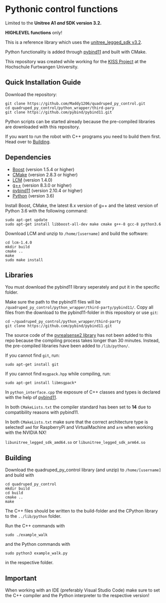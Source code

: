 # Pythonic control functions
Limited to the **Unitree A1 _and_ SDK version 3.2.**

**HIGHLEVEL functions** only!

This is a reference library which uses the [unitree_legged_sdk v3.2](https://github.com/unitreerobotics/unitree_legged_sdk).

Python functionality is added through [pybind11](https://github.com/pybind/pybind11) and built with CMake.

This repository was created while working for the [KISS Project](https://projekt-kiss.net/) at the Hochschule Furtwangen University.

## Quick Installation Guide
Download the repository:
```
git clone https://github.com/Maddy1206/quadruped_py_control.git
cd quadruped_py_control/python_wrapper/third-pary
git clone https://github.com/pybind/pybind11.git
```
Python scripts can be started already because the pre-compiled libraries are downloaded with this repository.

If you want to run the robot with C++ programs you need to build them first.
Head over to [Building](#building).

## Dependencies
- [Boost](https://www.boost.org/) (version 1.5.4 or higher)
- [CMake](https://cmake.org/) (version 2.8.3 or higher)
- [LCM](https://github.com/lcm-proj/lcm/releases) (version 1.4.0)
- [g++](https://gcc.gnu.org/) (version 8.3.0 or higher)
- [pybind11](https://github.com/pybind/pybind11) (version 2.10.4 or higher)
- [Python](https://www.python.org/) (version 3.6)

Install Boost, CMake, the latest 8.x version of g++ and the latest version of Python 3.6 with the following command:
```
sudo apt-get update
sudo apt-get install libboost-all-dev make cmake g++-8 gcc-8 python3.6
```

Download LCM and unzip to `/home/[username]` and build the software:
```
cd lcm-1.4.0
mkdir build
cmake ..
make
sudo make install
```

## Libraries
You must download the pybind11 library seperately and put it in the specific folder.

Make sure the path to the pybind11 files will be `/quadruped_py_control/python_wrapper/third-party/pybind11/`. Copy all files from the download to the pybind11-folder in this repository or use `git`:

```
cd ~/quadruped_py_control/python_wrapper/third-party
git clone https://github.com/pybind/pybind11.git
```

The source code of the [pyrealsense2 library](https://github.com/IntelRealSense/librealsense/releases/tag/v2.53.1) has not been added to this repo because the compiling process takes longer than 30 minutes. Instead, the pre-compiled libraries have been added to `/lib/python/`.

If you cannot find `git`, run:

`sudo apt-get install git`

If you cannot find `msgpack.hpp` while compiling, run:

`sudo apt-get install libmsgpack*`

In `python_interface.cpp` the exposure of C++ classes and types is declared with the help of [pybind11](https://github.com/pybind/pybind11).

In both `CMakeLists.txt` the compiler standard has been set to **14** due to compatibility reasons with pybind11.

In both `CMakeLists.txt` make sure that the correct architecture type is selected! `amd` for RaspberryPi and VirtualMachine and `arm` when working with the NVIDIA NX!

`libunitree_legged_sdk_amd64.so` or `libunitree_legged_sdk_arm64.so`

## Building
Download the quadruped_py_control library (and unzip) to `/home/[username]` and build with
```
cd quadruped_py_control
mkdir build
cd build
cmake ..
make 
```

The C++ files should be written to the build-folder and the CPython library to the `../lib/python` folder. 

Run the C++ commands with
```
sudo ./example_walk
```
and the Python commands with
```
sudo python3 example_walk.py
```
in the respective folder.

## Important
When working with an IDE (preferably Visual Studio Code) make sure to set the C++ compiler and the Python interpreter to the respective version!
